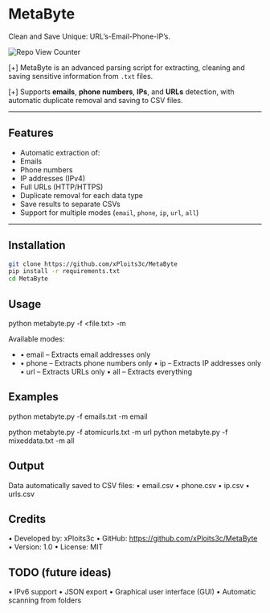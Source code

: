 # MetaByte
Clean and Save Unique: URL’s-Email-Phone-IP’s.

 ![Repo View Counter](https://profile-counter.glitch.me/MetaByte/count.svg)
 
[+] MetaByte is an advanced parsing script for extracting, cleaning and saving sensitive information from `.txt` files.

[+] Supports **emails**, **phone numbers**, **IPs**, and **URLs** detection, with automatic duplicate removal and saving to CSV files.

---

## Features

- Automatic extraction of:
- Emails
- Phone numbers
- IP addresses (IPv4)
- Full URLs (HTTP/HTTPS)
- Duplicate removal for each data type
- Save results to separate CSVs
- Support for multiple modes (`email`, `phone`, `ip`, `url`, `all`)

---

## Installation
   ```bash
   git clone https://github.com/xPloits3c/MetaByte
   pip install -r requirements.txt
   cd MetaByte
```

## Usage

python metabyte.py -f <file.txt> -m <mode>

Available modes:

+ • email – Extracts email addresses only
+ • phone – Extracts phone numbers only
• ip – Extracts IP addresses only
• url – Extracts URLs only
• all – Extracts everything

## Examples

python metabyte.py -f emails.txt -m email

python metabyte.py -f atomicurls.txt -m url
python metabyte.py -f mixeddata.txt -m all

## Output

Data automatically saved to CSV files:
• email.csv
• phone.csv
• ip.csv
• urls.csv

## Credits
• Developed by: xPloits3c
• GitHub: https://github.com/xPloits3c/MetaByte
• Version: 1.0
• License: MIT

## TODO (future ideas)
• IPv6 support
• JSON export
• Graphical user interface (GUI)
• Automatic scanning from folders


